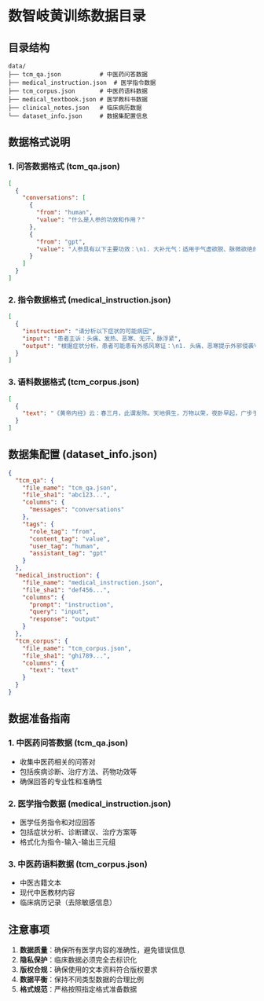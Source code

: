 # 数智岐黄训练数据目录

## 目录结构

```
data/
├── tcm_qa.json           # 中医药问答数据
├── medical_instruction.json  # 医学指令数据
├── tcm_corpus.json       # 中医药语料数据
├── medical_textbook.json # 医学教科书数据
├── clinical_notes.json   # 临床病历数据
└── dataset_info.json     # 数据集配置信息
```

## 数据格式说明

### 1. 问答数据格式 (tcm_qa.json)

```json
[
  {
    "conversations": [
      {
        "from": "human",
        "value": "什么是人参的功效和作用？"
      },
      {
        "from": "gpt",
        "value": "人参具有以下主要功效：\n1. 大补元气：适用于气虚欲脱、脉微欲绝的危重症候\n2. 复脉固脱：用于心力衰竭、休克等症\n3. 补脾益肺：治疗脾肺气虚证\n4. 生津止渴：用于津伤口渴、消渴症\n5. 安神益智：改善失眠健忘、心神不安..."
      }
    ]
  }
]
```

### 2. 指令数据格式 (medical_instruction.json)

```json
[
  {
    "instruction": "请分析以下症状的可能病因",
    "input": "患者主诉：头痛、发热、恶寒、无汗、脉浮紧",
    "output": "根据症状分析，患者可能患有外感风寒证：\n1. 头痛、恶寒提示外邪侵袭\n2. 发热无汗说明风寒束表，卫阳被遏\n3. 脉浮紧为风寒表证的典型脉象\n建议使用麻黄汤或荆防败毒散进行治疗..."
  }
]
```

### 3. 语料数据格式 (tcm_corpus.json)

```json
[
  {
    "text": "《黄帝内经》云：春三月，此谓发陈。天地俱生，万物以荣，夜卧早起，广步于庭，被发缓形，以使志生，生而勿杀，予而勿夺，赏而勿罚，此春气之应，养生之道也。逆之则伤肝，夏为寒变，奉长者少..."
  }
]
```

## 数据集配置 (dataset_info.json)

```json
{
  "tcm_qa": {
    "file_name": "tcm_qa.json",
    "file_sha1": "abc123...",
    "columns": {
      "messages": "conversations"
    },
    "tags": {
      "role_tag": "from",
      "content_tag": "value",
      "user_tag": "human",
      "assistant_tag": "gpt"
    }
  },
  "medical_instruction": {
    "file_name": "medical_instruction.json",
    "file_sha1": "def456...",
    "columns": {
      "prompt": "instruction",
      "query": "input", 
      "response": "output"
    }
  },
  "tcm_corpus": {
    "file_name": "tcm_corpus.json",
    "file_sha1": "ghi789...",
    "columns": {
      "text": "text"
    }
  }
}
```

## 数据准备指南

### 1. 中医药问答数据 (tcm_qa.json)
- 收集中医药相关的问答对
- 包括疾病诊断、治疗方法、药物功效等
- 确保回答的专业性和准确性

### 2. 医学指令数据 (medical_instruction.json)  
- 医学任务指令和对应回答
- 包括症状分析、诊断建议、治疗方案等
- 格式化为指令-输入-输出三元组

### 3. 中医药语料数据 (tcm_corpus.json)
- 中医古籍文本
- 现代中医教材内容
- 临床病历记录（去除敏感信息）

## 注意事项

1. **数据质量**：确保所有医学内容的准确性，避免错误信息
2. **隐私保护**：临床数据必须完全去标识化
3. **版权合规**：确保使用的文本资料符合版权要求
4. **数据平衡**：保持不同类型数据的合理比例
5. **格式规范**：严格按照指定格式准备数据


```
